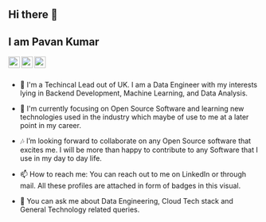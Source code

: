 ## Hi there 👋

## I am Pavan Kumar

<a href="https://www.linkedin.com/in/pavan-kumar-gopidesu">
  <img align="left" width="23px" src="https://cdn.jsdelivr.net/npm/simple-icons@v3/icons/linkedin.svg" />
</a>
<a href="https://github.com/gopidesupavan/">
  <img align="left" width="23px" src="https://cdn.jsdelivr.net/npm/simple-icons@v3/icons/github.svg" />
</a>
<a href="gopidesupavan@gmail.com">
  <img align="left" width="23px" src="https://cdn.jsdelivr.net/npm/simple-icons@v3/icons/gmail.svg" />
</a>

<br>
<br>


- 🔭 I'm a Techincal Lead out of UK. I am a Data Engineer with my interests lying in Backend Development, Machine Learning, and Data Analysis.

- 🌱 I'm currently focusing on Open Source Software and learning new technologies used in the industry which maybe of use to me at a later point in my career.

- 🎶 I’m looking forward to collaborate on any Open Source software that excites me. I will be more than happy to contribute to any Software that I use in my day to day life.

- 📫 How to reach me: You can reach out to me on LinkedIn or through mail. All these profiles are attached in form of badges in this visual.

- 💬 You can ask me about Data Engineering, Cloud Tech stack and General Technology related queries.
